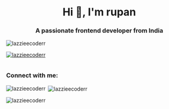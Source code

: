 <h1 align="center">Hi 👋, I'm rupan</h1>
<h3 align="center">A passionate frontend developer from India</h3>

<p align="left"> <img src="https://komarev.com/ghpvc/?username=lazzieecoderr&label=Profile%20views&color=0e75b6&style=flat" alt="lazzieecoderr" /> </p>

<p align="left"> <a href="https://github.com/ryo-ma/github-profile-trophy"><img src="https://github-profile-trophy.vercel.app/?username=lazzieecoderr" alt="lazzieecoderr" /></a> </p>

<p align="left"> <a href="https://twitter.com/" target="blank"><img src="https://img.shields.io/twitter/follow/?logo=twitter&style=for-the-badge" alt="" /></a> </p>

<h3 align="left">Connect with me:</h3>
<p align="left">
</p>

<p><img align="left" src="https://github-readme-stats.vercel.app/api/top-langs?username=lazzieecoderr&show_icons=true&locale=en&layout=compact" alt="lazzieecoderr" /></p>

<p>&nbsp;<img align="center" src="https://github-readme-stats.vercel.app/api?username=lazzieecoderr&show_icons=true&locale=en" alt="lazzieecoderr" /></p>

<p><img align="center" src="https://github-readme-streak-stats.herokuapp.com/?user=lazzieecoderr&" alt="lazzieecoderr" /></p>

